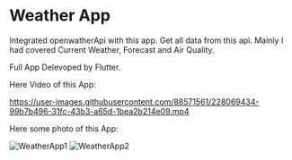 # Weather App

Integrated openwatherApi with this app. Get all data from this api.
Mainly I had covered Current Weather, Forecast and Air Quality.

Full App Delevoped by Flutter.

Here Video of this App:



https://user-images.githubusercontent.com/88571561/228069434-99b7b496-31fc-43b3-a65d-1bea2b214e09.mp4

Here some photo of this App:

![WeatherApp1](https://user-images.githubusercontent.com/88571561/228069844-291c9103-3070-4241-a2ba-c64e4b877aab.png)
![WeatherApp2](https://user-images.githubusercontent.com/88571561/228069849-41e4d784-be97-456a-8366-14b6503e4411.png)




